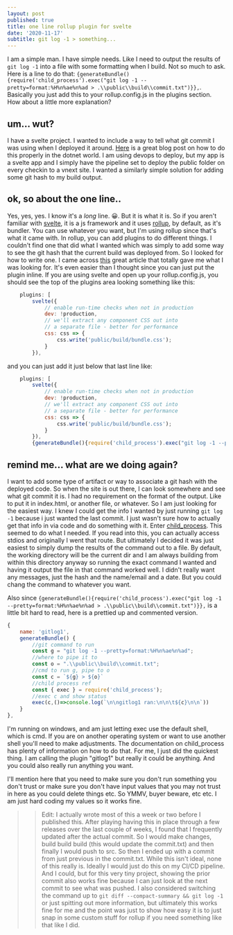 ```yaml
---
layout: post
published: true
title: one line rollup plugin for svelte
date: '2020-11-17'
subtitle: git log -1 > something...
---
```

I am a simple man. I have simple needs. Like I need to output the results of `git log -1` into a file with some formatting when I build. Not so much to ask. Here is a line to do that: `{generateBundle(){require('child_process').exec("git log -1 --pretty=format:%H%n%ae%n%ad > .\\public\\build\\commit.txt")}},`. Basically you just add this to your rollup.config.js in the plugins section. How about a little more explanation?

## um... wut?

I have a svelte project. I wanted to include a way to tell what git commit I was using when I deployed it around. [Here](https://www.hanselman.com/blog/adding-a-git-commit-hash-and-azure-devops-build-number-and-build-id-to-an-aspnet-website) is a great blog post on how to do this properly in the dotnet world. I am using devops to deploy, but my app is a svelte app and I simply have the pipeline set to deploy the public folder on every checkin to a vnext site. I wanted a similarly simple solution for adding some git hash to my build output.

## ok, so about the one line..

Yes, yes, yes. I know it's a _long_ line. 😀. But it is what it is. So if you aren't familiar with [svelte](https://svelte.dev/), it is a js framework and it uses [rollup](https://rollupjs.org/), by default, as it's bundler. You can use whatever you want, but I'm using rollup since that's what it came with. In rollup, you can add plugins to do different things. I couldn't find one that did what I wanted which was simply to add some way to see the git hash that the current build was deployed from. So I looked for how to write one. I came across [this](https://lihautan.com/12-line-rollup-plugin/) great article that totally gave me what I was looking for. It's even easier than I thought since you can just put the plugin inline. If you are using svelte and open up your rollup.config.js, you should see the top of the plugins area looking something like this:

```javascript
	plugins: [
		svelte({
			// enable run-time checks when not in production
			dev: !production,
			// we'll extract any component CSS out into
			// a separate file - better for performance
			css: css => {
				css.write('public/build/bundle.css');
			}
		}),
```

and you can just add it just below that last line like:

```javascript
	plugins: [
		svelte({
			// enable run-time checks when not in production
			dev: !production,
			// we'll extract any component CSS out into
			// a separate file - better for performance
			css: css => {
				css.write('public/build/bundle.css');
			}
		}),
        {generateBundle(){require('child_process').exec("git log -1 --pretty=format:%H%n%ae%n%ad > .\\public\\build\\commit.txt")}},
```

## remind me... what are we doing again?

I want to add some type of artifact or way to associate a git hash with the deployed code. So when the site is out there, I can look somewhere and see what git commit it is. I had no requirement on the format of the output. Like to put it in index.html, or another file, or whatever. So I am just looking for the easiest way. I knew I could get the info I wanted by just running `git log -1` because i just wanted the last commit. I just wasn't sure how to actually get that info in via code and do something with it. Enter [child_process](https://nodejs.org/api/child_process.html#child_process_child_process_exec_command_options_callback). This seemed to do what I needed. If you read into this, you can actually access stdios and originally I went that route. But ultimately I decided it was just easiest to simply dump the results of the command out to a file. By default, the working directory will be the current dir and I am always building from within this directory anyway so running the exact command I wanted and having it output the file in that command worked well. I didn't really want any messages, just the hash and the name/email and a date. But you could chang the command to whatever you want.

Also since `{generateBundle(){require('child_process').exec("git log -1 --pretty=format:%H%n%ae%n%ad > .\\public\\build\\commit.txt")}},` is a little bit hard to read, here is a prettied up and commented version.


```javascript
{
	name: 'gitlog1',
	generateBundle() {
		//git command to run
		const g = "git log -1 --pretty=format:%H%n%ae%n%ad";
		//where to pipe it to
		const o = ".\\public\\build\\commit.txt";
		//cmd to run g, pipe to o
		const c = `${g} > ${o}`
		//child process ref
		const { exec } = require('child_process');
		//exec c and show status
		exec(c,()=>console.log(`\n\ngitlog1 ran:\n\n\t${c}\n\n`))
	}
},
```

I'm running on windows, and am just letting exec use the default shell, which is cmd. If you are on another operating system or want to use another shell you'll need to make adjustments. The documentation on child_process has plenty of information on how to do that. For me, I just did the quickest thing. I am calling the plugin "gitlog1" but really it could be anything. And you could also really run anything you want.

I'll mention here that you need to make sure you don't run something you don't trust or make sure you don't have input values that you may not trust in here as you could delete things etc. So YMMV, buyer beware, etc etc. I am just hard coding my values so it works fine.

>> Edit: I actually wrote most of this a week or two before I published this. After playing having this in place through a few releases over the last couple of weeks, I found that I frequently updated after the actual commit. So I would make changes, build build build (this would update the commit.txt) and then finally I would push to src. So then I ended up with a commit from just previous in the commit.txt. While this isn't ideal, none of this really is. Ideally I would just do this on my CI/CD pipeline. And I could, but for this very tiny project, showing the prior commit also works fine because I can just look at the next commit to see what was pushed. I also considered switching the command up to `git diff --compact-summary && git log -1` or just spitting out more information, but ultimately this works fine for me and the point was just to show how easy it is to just snap in some custom stuff for rollup if you need something like that like I did.

